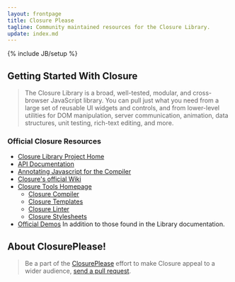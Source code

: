 ```yaml
---
layout: frontpage
title: Closure Please
tagline: Community maintained resources for the Closure Library.
update: index.md
---
```

{% include JB/setup %}


## Getting Started With Closure

> The Closure Library is a broad, well-tested, modular, and cross-browser JavaScript library. You can pull just what you need from a large set of reusable UI widgets and controls, and from lower-level utilities for DOM manipulation, server communication, animation, data structures, unit testing, rich-text editing, and more.

### Official Closure Resources

* [Closure Library Project Home](https://github.com/google/closure-library/)
* [API Documentation](http://docs.closure-library.googlecode.com/git/index.html)
* [Annotating Javascript for the Compiler](https://developers.google.com/closure/compiler/docs/js-for-compiler?hl=en)
* [Closure's official Wiki](https://code.google.com/p/closure-library/w/list)
* [Closure Tools Homepage](https://developers.google.com/closure/)
  - [Closure Compiler](https://developers.google.com/closure/compiler/)
  - [Closure Templates](https://developers.google.com/closure/templates/)
  - [Closure Linter](https://developers.google.com/closure/utilities/)
  - [Closure Stylesheets](https://code.google.com/p/closure-stylesheets/)
* [Official Demos](https://rawgit.com/google/closure-library/master/closure/goog/demos/index.html) In addition to those found in the Library documentation.

## About ClosurePlease!

> Be a part of the [ClosurePlease](https://github.com/closureplease) effort to make Closure appeal to a wider audience, [send a pull request][repo].


[closure externs]: https://github.com/google/closure-compiler/tree/master/externs "Closure contrib externs"
[externs extractor]: http://www.dotnetwise.com/Code/Externs/ "Closure Compiler Externs Extractor"
[closure compiler]: https://developers.google.com/closure/compiler/ "Google Closure Library Compiler"
[closure library]: https://developers.google.com/closure/library/ "Google Closure Library"
[Externs]: https://developers.google.com/closure/compiler/docs/api-tutorial3#externs "Closure Compiler externs file"
[externs page]: /externs/ "Externs collection"
[repo]: https://github.com/closureplease/closureplease.com "This repository"
[closure guide]: http://www.amazon.com/gp/product/1449381871?ie=UTF8&tag=bolinfestcom-20&link_code=as3&camp=211189&creative=373489&creativeASIN=1449381871 "Closure The Definitive Guide"
[programmingclosure]: http://www.programmingclosure.com/ "Resources for Closure Developers"
[google closure]: http://www.googleclosure.com/ "Guides, examples tips and trix"
